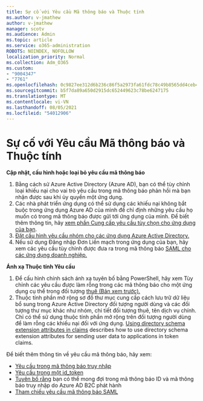```yaml
---
title: Sự cố với Yêu cầu Mã thông báo và Thuộc tính
ms.author: v-jmathew
author: v-jmathew
manager: scotv
ms.audience: Admin
ms.topic: article
ms.service: o365-administration
ROBOTS: NOINDEX, NOFOLLOW
localization_priority: Normal
ms.collection: Adm_O365
ms.custom:
- "9004347"
- "7761"
ms.openlocfilehash: 0c9827ee312d6b236c86f5a2973fa61fdc78c49b8565dd4ceb41f9a3a48140bc
ms.sourcegitcommit: b5f7da89a650d2915dc652449623c78be6247175
ms.translationtype: MT
ms.contentlocale: vi-VN
ms.lasthandoff: 08/05/2021
ms.locfileid: "54012906"
---
```

# <a name="issues-with-token-claims-and-attributes"></a>Sự cố với Yêu cầu Mã thông báo và Thuộc tính

**Cập nhật, cấu hình hoặc loại bỏ yêu cầu mã thông báo**

1. Bằng cách sử Azure Active Directory (Azure AD), bạn có thể tùy chỉnh loại khiếu nại cho vai trò yêu cầu trong mã thông báo phản hồi mà bạn nhận được sau khi ủy quyền một ứng dụng. [](https://docs.microsoft.com/azure/active-directory/develop/active-directory-enterprise-app-role-management)
2. Các nhà phát triển ứng dụng có thể sử dụng các khiếu nại không bắt buộc trong ứng dụng Azure AD của mình để chỉ định những yêu cầu họ muốn có trong mã thông báo được gửi tới ứng dụng của mình. Để biết thêm thông tin, hãy [xem phần Cung cấp yêu cầu tùy chọn cho ứng dụng của bạn](https://docs.microsoft.com/azure/active-directory/develop/active-directory-optional-claims).
3. [Đặt cấu hình yêu cầu nhóm cho các ứng dụng Azure Active Directory.](https://docs.microsoft.com/azure/active-directory/hybrid/how-to-connect-fed-group-claims)
4. Nếu sử dụng Đăng nhập Đơn Liền mạch trong ứng dụng của bạn, hãy xem các yêu cầu tùy chỉnh được đưa ra trong mã thông báo [SAML cho các ứng dụng doanh nghiệp.](https://docs.microsoft.com/azure/active-directory/develop/active-directory-saml-claims-customization)

**Ánh xạ Thuộc tính Yêu cầu**

1. Để cấu hình chính sách ánh xạ tuyên bố bằng PowerShell, hãy xem Tùy chỉnh các yêu cầu được làm rỗng trong các mã thông báo cho một ứng dụng cụ thể trong đối tượng [thuê (Bản xem trước).](https://docs.microsoft.com/azure/active-directory/develop/active-directory-claims-mapping)
2. Thuộc tính phần mở rộng sơ đồ thư mục cung cấp cách lưu trữ dữ liệu bổ sung trong Azure Active Directory đối tượng người dùng và các đối tượng thư mục khác như nhóm, chi tiết đối tượng thuê, tên dịch vụ chính. Chỉ có thể sử dụng thuộc tính phần mở rộng trên đối tượng người dùng để làm rỗng các khiếu nại đối với ứng dụng. [Using directory schema extension attributes in claims](https://docs.microsoft.com/azure/active-directory/develop/active-directory-schema-extensions) describes how to use directory schema extension attributes for sending user data to applications in token claims.

Để biết thêm thông tin về yêu cầu mã thông báo, hãy xem:

- [Yêu cầu trong mã thông báo truy nhập](https://docs.microsoft.com/azure/active-directory/develop/access-tokens#claims-in-access-tokens)
- [Yêu cầu trong một id_token](https://docs.microsoft.com/azure/active-directory/develop/id-tokens#claims-in-an-id_token)
- [Tuyên bố rằng](https://docs.microsoft.com/azure/active-directory-b2c/tokens-overview#claims) bạn có thể mong đợi trong mã thông báo ID và mã thông báo truy nhập do Azure AD B2C phát hành
- [Tham chiếu yêu cầu mã thông báo SAML](https://docs.microsoft.com/azure/active-directory/develop/reference-saml-tokens)
